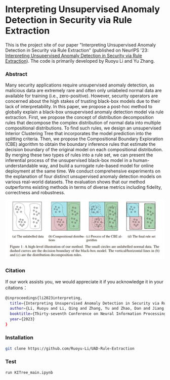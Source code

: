 # Interpreting Unsupervised Anomaly Detection in Security via Rule Extraction

This is the project site of our paper "Interpreting Unsupervised Anomaly Detection in Security via Rule Extraction" (published on NeurIPS '23: [Interpreting Unsupervised Anomaly Detection in Security via Rule Extraction](https://openreview.net/forum?id=zfCNwRQ569)). The code is primarily developed by Ruoyu Li and Yu Zhang.

### Abstract

Many security applications require unsupervised anomaly detection, as malicious data are extremely rare and often only unlabeled normal data are available for training (i.e., zero-positive). However, security operators are concerned about the high stakes of trusting black-box models due to their lack of interpretability. In this paper, we propose a post-hoc method to globally explain a black-box unsupervised anomaly detection model via rule extraction. First, we propose the concept of distribution decomposition rules that decompose the complex distribution of normal data into multiple compositional distributions. To find such rules, we design an unsupervised Interior Clustering Tree that incorporates the model prediction into the splitting criteria. Then, we propose the Compositional Boundary Exploration (CBE) algorithm to obtain the boundary inference rules that estimate the decision boundary of the original model on each compositional distribution. By merging these two types of rules into a rule set, we can present the inferential process of the unsupervised black-box model in a human-understandable way, and build a surrogate rule-based model for online deployment at the same time. 
We conduct comprehensive experiments on the explanation of four distinct unsupervised anomaly detection models on various real-world datasets. The evaluation shows that our method outperforms existing methods in terms of diverse metrics including fidelity, correctness and robustness.

![image-20231226170630681](./src/Figure1.png)



### Citation

If our work assists you, we would appreciate it if you acknowledge it in your citations：
```bash
@inproceedings{li2023interpreting,
  title={Interpreting Unsupervised Anomaly Detection in Security via Rule Extraction},
  author={Li, Ruoyu and Li, Qing and Zhang, Yu and Zhao, Dan and Jiang, Yong and Yang, Yong},
  booktitle={Thirty-seventh Conference on Neural Information Processing Systems},
  year={2023}
}
```



### Installation

```bash
git clone https://github.com/Ruoyu-Li/UAD-Rule-Extraction
```

### Test

```bash
run KITree_main.ipynb
```
